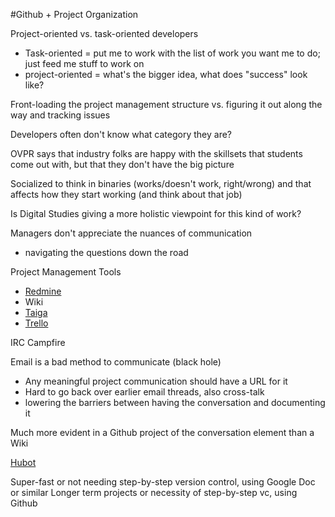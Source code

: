 #Github + Project Organization

Project-oriented vs. task-oriented developers
- Task-oriented = put me to work with the list of work you want me to do; just feed me stuff to work on
- project-oriented = what's the bigger idea, what does "success" look like?

Front-loading the project management structure vs. figuring it out along the way and tracking issues

Developers often don't know what category they are?

OVPR says that industry folks are happy with the skillsets that students come out with, but that they don't have the big picture

Socialized to think in binaries (works/doesn't work, right/wrong) and that affects how they start working (and think about that job)

Is Digital Studies giving a more holistic viewpoint for this kind of work? 

Managers don't appreciate the nuances of communication 
- navigating the questions down the road 


Project Management Tools
- [Redmine](www.redmine.org)
- Wiki
- [Taiga](https://taiga.io/)
- [Trello](https://trello.com)

IRC
Campfire

Email is a bad method to communicate (black hole)
- Any meaningful project communication should have a URL for it
- Hard to go back over earlier email threads, also cross-talk
- lowering the barriers between having the conversation and documenting it

Much more evident in a Github project of the conversation element than a Wiki

[Hubot](https://hubot.github.com/)

Super-fast or not needing step-by-step version control, using Google Doc or similar
Longer term projects or necessity of step-by-step vc, using Github